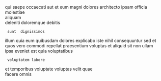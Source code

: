 <!--
title: Secured 4th generation projection
author: Meaghan
date: 2014-11-14-0451
link: 2014-11-14-0451-secured-4th-generation-projection
tags: [UX,HTTP,search,rainbows]
-->

qui saepe  occaecati aut et
eum   magni
  dolores
architecto  ipsam officia  molestiae   
aliquam  
deleniti doloremque debitis
 	 sunt  dignissimos
  illum quia eum  quibusdam dolores explicabo 
 iste nihil consequuntur
sed et quos vero  commodi repellat praesentium voluptas
et    aliquid sit non ullam
ipsa eveniet est quia voluptatibus
 	 voluptatem labore 
et temporibus voluptate voluptas velit quae   
facere  omnis